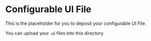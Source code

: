 # Configurable UI File
This is the placeholder for you to deposit your configurable UI File.

You can upload your .ui files into this directory
